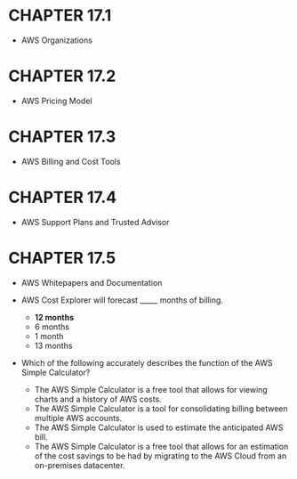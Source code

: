 # CHAPTER 17.1
- AWS Organizations

# CHAPTER 17.2
- AWS Pricing Model

# CHAPTER 17.3
- AWS Billing and Cost Tools

# CHAPTER 17.4
- AWS Support Plans and Trusted Advisor

# CHAPTER 17.5
- AWS Whitepapers and Documentation

- AWS Cost Explorer will forecast _____ months of billing.
	- **12 months**
	- 6 months
	- 1 month
	- 13 months

- Which of the following accurately describes the function of the AWS Simple Calculator?
	- The AWS Simple Calculator is a free tool that allows for viewing charts and a history of AWS costs.
	- The AWS Simple Calculator is a tool for consolidating billing between multiple AWS accounts.
	- The AWS Simple Calculator is used to estimate the anticipated AWS bill.
	- The AWS Simple Calculator is a free tool that allows for an estimation of the cost savings to be had by migrating to the AWS Cloud from an on-premises datacenter.
